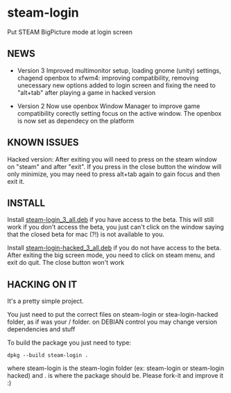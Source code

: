 steam-login
===========

Put STEAM BigPicture mode at login screen

NEWS
----

* Version 3
Improved multimonitor setup, loading gnome (unity) settings, chagend openbox to xfwm4: improving compatibility, removing unecessary new options added to login screen and fixing the need to "alt+tab" after playing a game in hacked version

* Version 2
Now use openbox Window Manager to improve game compatibility corectly setting focus on the active window. The openbox is now set as dependecy on the platform

KNOWN ISSUES
------------

Hacked version: After exiting you will need to press on the steam window on "steam" and after "exit". If you press in the close button the window will only minimize, you may need to press alt+tab again to gain focus and then exit it.

INSTALL
-------

Install <a href="https://github.com/downloads/thor27/steam-login/steam-login_3_all.deb">steam-login_3_all.deb</a> if you have access to the beta. This will still work if you don't access the beta, you just can't click on the window saying that the closed beta for mac (?!) is not available to you.

Install <a href="https://github.com/downloads/thor27/steam-login/steam-login-hacked_3_all.deb">steam-login-hacked_3_all.deb</a> if you do not have access to the beta. After exiting the big screen mode, you need to click on steam menu, and exit do quit. The close button won't work

HACKING ON IT
-------------
It's a pretty simple project.

You just need to put the correct files on steam-login or stea-login-hacked folder, as if was your / folder. on DEBIAN control you may change version dependencies and stuff

To build the package you just need to type:

```
dpkg --build steam-login .
```
where steam-login is the steam-login folder (ex: steam-login or steam-login hacked) and . is where the package should be.
Please fork-it and improve it :)
